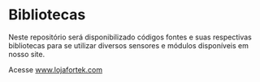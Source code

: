 # Bibliotecas

Neste repositório será disponibilizado códigos fontes e suas respectivas bibliotecas para se utilizar diversos sensores e módulos disponíveis em nosso site. 

Acesse www.lojafortek.com
